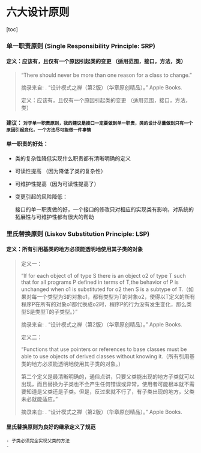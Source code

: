 # 六大设计原则

[toc]





### 单一职责原则 (Single Responsibility Principle: SRP) 

#### 定义：应该有，且仅有一个原因引起类的变更 （适用范围，接口，方法，类）

> “There should never be more than one reason for a class to change.”
>
> 摘录来自: . “设计模式之禅（第2版）（华章原创精品）。” Apple Books. 
>
> 定义：应该有，且仅有一个原因引起类的变更 （适用范围，接口，方法，类）

#### 建议： `对于单一职责原则，我的建议是接口一定要做到单一职责，类的设计尽量做到只有一个原因引起变化，一个方法尽可能做一件事情`

#### 单一职责的好处：

 - 类的复杂性降低实现什么职责都有清晰明确的定义

 - 可读性提高 （因为降低了类的复杂性）

 - 可维护性提高（因为可读性提高了）

 - 变更引起的风险降低：

   接口的单一职责做的好，一个接口的修改只对相应的实现类有影响，对系统的拓展性与可维护性都有很大的帮助

### 里氏替换原则 (Liskov Substitution Principle: LSP)

#### 定义：所有引用基类的地方必须能透明地使用其子类的对象

> 定义一：
>
> “If for each object o1 of type S there is an object o2 of type T such that for all programs P defined in terms of T,the behavior of P is unchanged when o1 is substituted for o2 then S is a subtype of T.（如果对每一个类型为S的对象o1，都有类型为T的对象o2，使得以T定义的所有程序P在所有的对象o1都代换成o2时，程序P的行为没有发生变化，那么类型S是类型T的子类型。）”
>
> 摘录来自: . “设计模式之禅（第2版）（华章原创精品）。” Apple Books. 
>
> 定义二：
>
> “Functions that use pointers or references to base classes must be able to use objects of derived classes without knowing it.（所有引用基类的地方必须能透明地使用其子类的对象。）
>
> 第二个定义是最清晰明确的，通俗点讲，只要父类能出现的地方子类就可以出现，而且替换为子类也不会产生任何错误或异常，使用者可能根本就不需要知道是父类还是子类。但是，反过来就不行了，有子类出现的地方，父类未必就能适应。”
>
> 摘录来自: . “设计模式之禅（第2版）（华章原创精品）。” Apple Books. 

#### 里氏替换原则为良好的继承定义了规范

	- 子类必须完全实现父类的方法
	- 